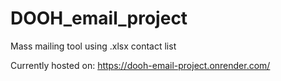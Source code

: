 # DOOH_email_project
Mass mailing tool using .xlsx contact list


Currently hosted on: https://dooh-email-project.onrender.com/ 
